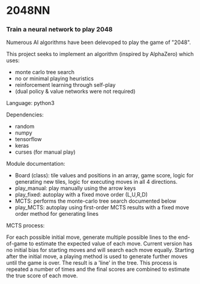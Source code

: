 # 2048NN
### Train a neural network to play 2048

Numerous AI algorithms have been delevoped to play the game of "2048".

This project seeks to implement an algorithm (inspired by AlphaZero) which uses:
- monte carlo tree search
- no or minimal playing heuristics
- reinforcement learning through self-play
- (dual policy & value networks were not required)

Language: python3

Dependencies:
- random
- numpy
- tensorflow
- keras
- curses (for manual play)

Module documentation:
- Board (class): tile values and positions in an array, game score, logic for generating new tiles, logic for executing moves in all 4 directions.
- play_manual: play manually using the arrow keys
- play_fixed: autoplay with a fixed move order (L,U,R,D)
- MCTS: performs the monte-carlo tree search documented below
- play_MCTS: autoplay using first-order MCTS results with a fixed move order method for generating lines

MCTS process:

For each possible initial move, generate multiple possible lines to the end-of-game to estimate the expected value of each move.
Current version has no initial bias for starting moves and will search each move equally. 
Starting after the initial move, a playing method is used to generate further moves until the game is over. 
The result is a 'line' in the tree. 
This process is repeated a number of times and the final scores are combined to estimate the true score of each move.
